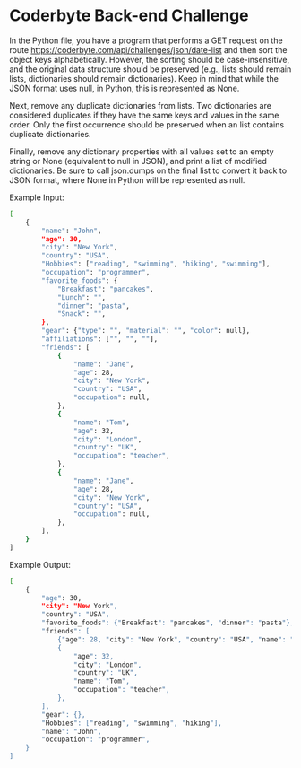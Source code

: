 # Coderbyte Back-end Challenge
In the Python file, you have a program that performs a GET request on the route https://coderbyte.com/api/challenges/json/date-list and then sort the object keys alphabetically. However, the sorting should be case-insensitive, and the original data structure should be preserved (e.g., lists should remain lists, dictionaries should remain dictionaries). Keep in mind that while the JSON format uses null, in Python, this is represented as None.

Next, remove any duplicate dictionaries from lists. Two dictionaries are considered duplicates if they have the same keys and values in the same order. Only the first occurrence should be preserved when an list contains duplicate dictionaries.

Finally, remove any dictionary properties with all values set to an empty string or None (equivalent to null in JSON), and print a list of modified dictionaries. Be sure to call json.dumps on the final list to convert it back to JSON format, where None in Python will be represented as null.

Example Input:
```bash
[
    {
        "name": "John",
        "age": 30,
        "city": "New York",
        "country": "USA",
        "Hobbies": ["reading", "swimming", "hiking", "swimming"],
        "occupation": "programmer",
        "favorite_foods": {
            "Breakfast": "pancakes",
            "Lunch": "",
            "dinner": "pasta",
            "Snack": "",
        },
        "gear": {"type": "", "material": "", "color": null},
        "affiliations": ["", "", ""],
        "friends": [
            {
                "name": "Jane",
                "age": 28,
                "city": "New York",
                "country": "USA",
                "occupation": null,
            },
            {
                "name": "Tom",
                "age": 32,
                "city": "London",
                "country": "UK",
                "occupation": "teacher",
            },
            {
                "name": "Jane",
                "age": 28,
                "city": "New York",
                "country": "USA",
                "occupation": null,
            },
        ],
    }
]
```


Example Output:
```bash
[
    {
        "age": 30,
        "city": "New York",
        "country": "USA",
        "favorite_foods": {"Breakfast": "pancakes", "dinner": "pasta"},
        "friends": [
            {"age": 28, "city": "New York", "country": "USA", "name": "Jane"},
            {
                "age": 32,
                "city": "London",
                "country": "UK",
                "name": "Tom",
                "occupation": "teacher",
            },
        ],
        "gear": {},
        "Hobbies": ["reading", "swimming", "hiking"],
        "name": "John",
        "occupation": "programmer",
    }
]
```